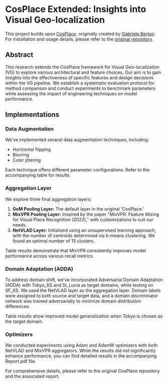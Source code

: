 # CosPlace Extended: Insights into Visual Geo-localization

This project builds upon [CosPlace](https://github.com/gmberton/CosPlace.git), originally created by [Gabriele Berton](https://github.com/gmberton). For installation and usage details, please refer to the [original repository](https://github.com/gmberton/CosPlace.git).

## Abstract

This research extends the CosPlace framework for Visual Geo-localization (VG) to explore various architectural and feature choices. Our aim is to gain insights into the effectiveness of specific features and design decisions within the VG pipeline. We establish a systematic evaluation protocol for method comparison and conduct experiments to benchmark parameters while assessing the impact of engineering techniques on model performance.

## Implementations

### Data Augmentation

We've implemented several data augmentation techniques, including:
- Horizontal flipping
- Blurring
- Color jittering

Each technique offers different parameter configurations. Refer to the accompanying table for results.

### Aggregation Layer

We explore three final aggregation layers:
1. **GeM Pooling Layer:** The default layer in the original 'CosPlace.'
2. **MixVPR Pooling Layer:** Inspired by the paper "MixVPR: Feature Mixing for Visual Place Recognition (2023)," with customizations to suit our needs.
3. **NetVLAD Layer:** Initialized using an unsupervised learning approach, with the number of centroids determined via k-means clustering. We found an optimal number of 15 clusters.

Table results demonstrate that MixVPR consistently improves model performance across various recall metrics.

### Domain Adaptation (ADDA)

To address domain shift, we've incorporated Adversarial Domain Adaptation (ADDA) with Tokyo_XS and St_Lucia as target domains, while testing on SF_XS. We used the NetVLAD layer as the aggregation layer. Domain labels were assigned to both source and target data, and a domain discriminator network was trained adversarially to minimize domain distribution differences.

Table results show improved model generalization when Tokyo is chosen as the target domain.

### Optimizers

We conducted experiments using Adam and AdamW optimizers with both NetVLAD and MixVPR aggregators. While the results did not significantly enhance performance, you can find detailed results in the accompanying Report.pdf file.

For comprehensive details, please refer to the original CosPlace repository and the associated report.






